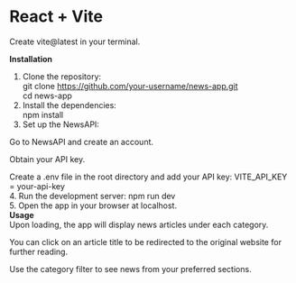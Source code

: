 # React + Vite

Create vite@latest in your terminal.

<strong> Installation</strong><br>
1. Clone the repository:<br> git clone https://github.com/your-username/news-app.git <br>
cd news-app<br>
2. Install the dependencies: <br> npm install <br>
3. Set up the NewsAPI: <br>

Go to NewsAPI and create an account.<br>

Obtain your API key.<br>

Create a .env file in the root directory and add your API key:  VITE_API_KEY = your-api-key <br>
4. Run the development server: npm run dev <br>
5. Open the app in your browser at localhost.<br>
<b> Usage</b><br>
Upon loading, the app will display news articles under each category.

You can click on an article title to be redirected to the original website for further reading.

Use the category filter to see news from your preferred sections.





